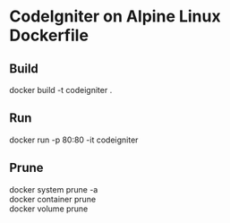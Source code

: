 # CodeIgniter on Alpine Linux Dockerfile
## Build
docker build -t codeigniter .
## Run
docker run -p 80:80 -it codeigniter
## Prune
docker system prune -a  
docker container prune  
docker volume prune
